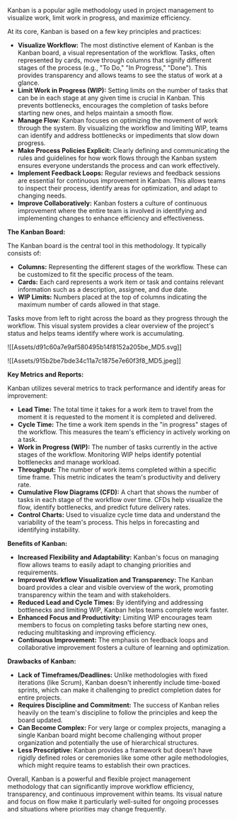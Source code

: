 Kanban is a popular agile methodology used in project management to visualize work, limit work in progress, and maximize efficiency. 

At its core, Kanban is based on a few key principles and practices:

- **Visualize Workflow:** The most distinctive element of Kanban is the Kanban board, a visual representation of the workflow. Tasks, often represented by cards, move through columns that signify different stages of the process (e.g., "To Do," "In Progress," "Done"). This provides transparency and allows teams to see the status of work at a glance.
- **Limit Work in Progress (WIP):** Setting limits on the number of tasks that can be in each stage at any given time is crucial in Kanban. This prevents bottlenecks, encourages the completion of tasks before starting new ones, and helps maintain a smooth flow.
- **Manage Flow:** Kanban focuses on optimizing the movement of work through the system. By visualizing the workflow and limiting WIP, teams can identify and address bottlenecks or impediments that slow down progress.
- **Make Process Policies Explicit:** Clearly defining and communicating the rules and guidelines for how work flows through the Kanban system ensures everyone understands the process and can work effectively.
- **Implement Feedback Loops:** Regular reviews and feedback sessions are essential for continuous improvement in Kanban. This allows teams to inspect their process, identify areas for optimization, and adapt to changing needs.
- **Improve Collaboratively:** Kanban fosters a culture of continuous improvement where the entire team is involved in identifying and implementing changes to enhance efficiency and effectiveness.

**The Kanban Board:**

The Kanban board is the central tool in this methodology. It typically consists of:

- **Columns:** Representing the different stages of the workflow. These can be customized to fit the specific process of the team.
- **Cards:** Each card represents a work item or task and contains relevant information such as a description, assignee, and due date.
- **WIP Limits:** Numbers placed at the top of columns indicating the maximum number of cards allowed in that stage.

Tasks move from left to right across the board as they progress through the workflow. This visual system provides a clear overview of the project's status and helps teams identify where work is accumulating.

![[Assets/d91c60a7e9af580495b14f8152a205be_MD5.svg]]



![[Assets/915b2be7bde34c11a7c1875e7e60f3f8_MD5.jpeg]]


**Key Metrics and Reports:**

Kanban utilizes several metrics to track performance and identify areas for improvement:

- **Lead Time:** The total time it takes for a work item to travel from the moment it is requested to the moment it is completed and delivered.
- **Cycle Time:** The time a work item spends in the "in progress" stages of the workflow. This measures the team's efficiency in actively working on a task.
- **Work in Progress (WIP):** The number of tasks currently in the active stages of the workflow. Monitoring WIP helps identify potential bottlenecks and manage workload.
- **Throughput:** The number of work items completed within a specific time frame. This metric indicates the team's productivity and delivery rate.
- **Cumulative Flow Diagrams (CFD):** A chart that shows the number of tasks in each stage of the workflow over time. CFDs help visualize the flow, identify bottlenecks, and predict future delivery rates.
- **Control Charts:** Used to visualize cycle time data and understand the variability of the team's process. This helps in forecasting and identifying instability.

**Benefits of Kanban:**

- **Increased Flexibility and Adaptability:** Kanban's focus on managing flow allows teams to easily adapt to changing priorities and requirements.
- **Improved Workflow Visualization and Transparency:** The Kanban board provides a clear and visible overview of the work, promoting transparency within the team and with stakeholders.
- **Reduced Lead and Cycle Times:** By identifying and addressing bottlenecks and limiting WIP, Kanban helps teams complete work faster.
- **Enhanced Focus and Productivity:** Limiting WIP encourages team members to focus on completing tasks before starting new ones, reducing multitasking and improving efficiency.
- **Continuous Improvement:** The emphasis on feedback loops and collaborative improvement fosters a culture of learning and optimization.

**Drawbacks of Kanban:**

- **Lack of Timeframes/Deadlines:** Unlike methodologies with fixed iterations (like Scrum), Kanban doesn't inherently include time-boxed sprints, which can make it challenging to predict completion dates for entire projects.
- **Requires Discipline and Commitment:** The success of Kanban relies heavily on the team's discipline to follow the principles and keep the board updated.
- **Can Become Complex:** For very large or complex projects, managing a single Kanban board might become challenging without proper organization and potentially the use of hierarchical structures.
- **Less Prescriptive:** Kanban provides a framework but doesn't have rigidly defined roles or ceremonies like some other agile methodologies, which might require teams to establish their own practices.

Overall, Kanban is a powerful and flexible project management methodology that can significantly improve workflow efficiency, transparency, and continuous improvement within teams. Its visual nature and focus on flow make it particularly well-suited for ongoing processes and situations where priorities may change frequently.
